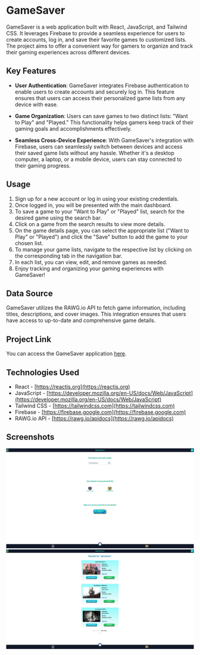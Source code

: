 # GameSaver

GameSaver is a web application built with React, JavaScript, and Tailwind CSS. It leverages Firebase to provide a seamless experience for users to create accounts, log in, and save their favorite games to customized lists. The project aims to offer a convenient way for gamers to organize and track their gaming experiences across different devices.

## Key Features

- **User Authentication**: GameSaver integrates Firebase authentication to enable users to create accounts and securely log in. This feature ensures that users can access their personalized game lists from any device with ease.

- **Game Organization**: Users can save games to two distinct lists: "Want to Play" and "Played." This functionality helps gamers keep track of their gaming goals and accomplishments effectively.

- **Seamless Cross-Device Experience**: With GameSaver's integration with Firebase, users can seamlessly switch between devices and access their saved game lists without any hassle. Whether it's a desktop computer, a laptop, or a mobile device, users can stay connected to their gaming progress.

## Usage

1. Sign up for a new account or log in using your existing credentials.
2. Once logged in, you will be presented with the main dashboard.
3. To save a game to your "Want to Play" or "Played" list, search for the desired game using the search bar.
4. Click on a game from the search results to view more details.
5. On the game details page, you can select the appropriate list ("Want to Play" or "Played") and click the "Save" button to add the game to your chosen list.
6. To manage your game lists, navigate to the respective list by clicking on the corresponding tab in the navigation bar.
7. In each list, you can view, edit, and remove games as needed.
8. Enjoy tracking and organizing your gaming experiences with GameSaver!

## Data Source

GameSaver utilizes the RAWG.io API to fetch game information, including titles, descriptions, and cover images. This integration ensures that users have access to up-to-date and comprehensive game details.

## Project Link

You can access the GameSaver application [here](https://davids-gamesaver.netlify.app).


## Technologies Used

- React - [https://reactjs.org](https://reactjs.org)
- JavaScript - [https://developer.mozilla.org/en-US/docs/Web/JavaScript](https://developer.mozilla.org/en-US/docs/Web/JavaScript)
- Tailwind CSS - [https://tailwindcss.com](https://tailwindcss.com)
- Firebase - [https://firebase.google.com](https://firebase.google.com)
- RAWG.io API - [https://rawg.io/apidocs](https://rawg.io/apidocs)

## Screenshots

![Screenshot 1](/screenshots/screenshot1.JPG)
![Screenshot 2](/screenshots/screenshot2.JPG)
